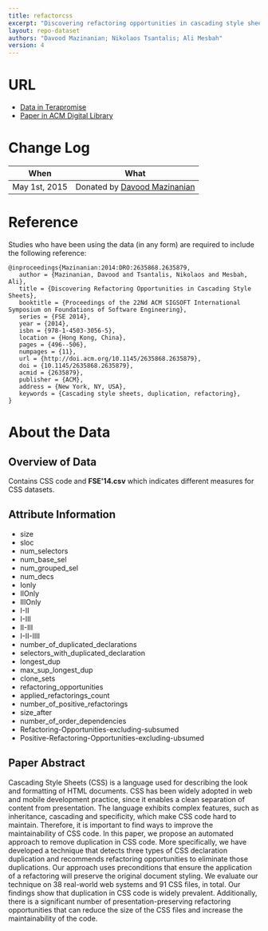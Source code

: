 ```yaml
---
title: refactorcss
excerpt: "Discovering refactoring opportunities in cascading style sheets"
layout: repo-dataset
authors: "Davood Mazinanian; Nikolaos Tsantalis; Ali Mesbah"
version: 4
---
```


# URL

* [Data in Terapromise](https://terapromise.csc.ncsu.edu/!/#repo/view/head/code-analysis/refactorcss)
* [Paper in ACM Digital Library](http://dl.acm.org/citation.cfm?id=2635879)

# Change Log

When | What
---- | ----
May 1st, 2015 | Donated by [Davood Mazinanian](/repo/people/data-donors/promise4.html)

# Reference

Studies who have been using the data (in any form) are required to include the following reference:

```
@inproceedings{Mazinanian:2014:DRO:2635868.2635879,
   author = {Mazinanian, Davood and Tsantalis, Nikolaos and Mesbah, Ali},
   title = {Discovering Refactoring Opportunities in Cascading Style Sheets},
   booktitle = {Proceedings of the 22Nd ACM SIGSOFT International Symposium on Foundations of Software Engineering},
   series = {FSE 2014},
   year = {2014},
   isbn = {978-1-4503-3056-5},
   location = {Hong Kong, China},
   pages = {496--506},
   numpages = {11},
   url = {http://doi.acm.org/10.1145/2635868.2635879},
   doi = {10.1145/2635868.2635879},
   acmid = {2635879},
   publisher = {ACM},
   address = {New York, NY, USA},
   keywords = {Cascading style sheets, duplication, refactoring},
}
```

# About the Data

## Overview of Data

Contains CSS code and **FSE'14.csv** which indicates different measures for CSS datasets.

## Attribute Information

 * size
 * sloc
 * num_selectors
 * num_base_sel
 * num_grouped_sel
 * num_decs
 * Ionly
 * IIOnly
 * IIIOnly
 * I-II
 * I-III
 * II-III
 * I-II-IIII
 * number_of_duplicated_declarations
 * selectors_with_duplicated_declaration
 * longest_dup
 * max_sup_longest_dup
 * clone_sets
 * refactoring_opportunities
 * applied_refactorings_count
 * number_of_positive_refactorings
 * size_after
 * number_of_order_dependencies
 * Refactoring-Opportunities-excluding-subsumed
 * Positive-Refactoring-Opportunities-excluding-ubsumed

## Paper Abstract

Cascading Style Sheets (CSS) is a language used for describing the look and formatting of HTML documents. CSS has been widely adopted in web and mobile development practice, since it enables a clean separation of content from presentation. The language exhibits complex features, such as inheritance, cascading and specificity, which make CSS code hard to maintain. Therefore, it is important to find ways to improve the maintainability of CSS code. In this paper, we propose an automated approach to remove duplication in CSS code. More specifically, we have developed a technique that detects three types of CSS declaration duplication and recommends refactoring opportunities to eliminate those duplications. Our approach uses preconditions that ensure the application of a refactoring will preserve the original document styling. We evaluate our technique on 38 real-world web systems and 91 CSS files, in total. Our findings show that duplication in CSS code is widely prevalent. Additionally, there is a significant number of presentation-preserving refactoring opportunities that can reduce the size of the CSS files and increase the maintainability of the code.
